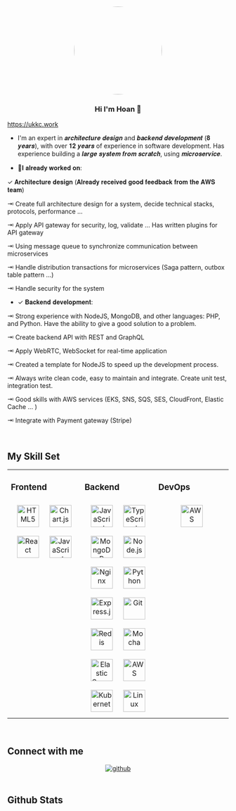 <div align="center">
<img src="https://avatars.githubusercontent.com/u/1821611?s=400&u=4e77459b143daeeae633e54328cf2283921fd5c3&v=4" style="width: 200px; border-radius: 50% !important;" />
</div>  
  

### <div align="center">Hi I'm Hoan 🤚</div>  
<a href="https://ukkc.work">https://ukkc.work</a>  

- I'm an expert in 𝒂𝒓𝒄𝒉𝒊𝒕𝒆𝒄𝒕𝒖𝒓𝒆 𝒅𝒆𝒔𝒊𝒈𝒏 and 𝒃𝒂𝒄𝒌𝒆𝒏𝒅 𝒅𝒆𝒗𝒆𝒍𝒐𝒑𝒎𝒆𝒏𝒕 (𝟖 𝒚𝒆𝒂𝒓𝒔), with over 𝟏𝟐 𝒚𝒆𝒂𝒓𝒔 of experience in software development.
Has experience building a 𝒍𝒂𝒓𝒈𝒆 𝒔𝒚𝒔𝒕𝒆𝒎 𝒇𝒓𝒐𝒎 𝒔𝒄𝒓𝒂𝒕𝒄𝒉, using 𝒎𝒊𝒄𝒓𝒐𝒔𝒆𝒓𝒗𝒊𝒄𝒆.
  
  

- 🌱𝐈 𝐚𝐥𝐫𝐞𝐚𝐝𝐲 𝐰𝐨𝐫𝐤𝐞𝐝 𝐨𝐧:

✓ 𝐀𝐫𝐜𝐡𝐢𝐭𝐞𝐜𝐭𝐮𝐫𝐞 𝐝𝐞𝐬𝐢𝐠𝐧 (𝐀𝐥𝐫𝐞𝐚𝐝𝐲 𝐫𝐞𝐜𝐞𝐢𝐯𝐞𝐝 𝐠𝐨𝐨𝐝 𝐟𝐞𝐞𝐝𝐛𝐚𝐜𝐤 𝐟𝐫𝐨𝐦 𝐭𝐡𝐞 𝐀𝐖𝐒 𝐭𝐞𝐚𝐦)

⇥ Create full architecture design for a system, decide technical stacks, protocols, performance …

⇥ Apply API gateway for security, log, validate … Has written plugins for API gateway

⇥ Using message queue to synchronize communication between microservices

⇥ Handle distribution transactions for microservices (Saga pattern, outbox table pattern …)

⇥ Handle security for the system  
  

- ✓ 𝐁𝐚𝐜𝐤𝐞𝐧𝐝 𝐝𝐞𝐯𝐞𝐥𝐨𝐩𝐦𝐞𝐧𝐭:

⇥ Strong experience with NodeJS, MongoDB, and other languages: PHP, and Python. Have the ability to give a good solution to a problem.

⇥ Create backend API with REST and GraphQL

⇥ Apply WebRTC, WebSocket for real-time application

⇥ Created a template for NodeJS to speed up the development process.

⇥ Always write clean code, easy to maintain and integrate. Create unit test, integration test.

⇥ Good skills with AWS services (EKS, SNS, SQS, SES, CloudFront, Elastic Cache … )

⇥ Integrate with Payment gateway (Stripe)  
  

<br/>  


## My Skill Set  
<table><tr><td valign="top" width="33%">



### Frontend  
<div align="center">  
<a href="https://en.wikipedia.org/wiki/HTML5" target="_blank"><img style="margin: 10px" src="https://profilinator.rishav.dev/skills-assets/html5-original-wordmark.svg" alt="HTML5" height="50" /></a>  
<a href="https://www.chartjs.org/" target="_blank"><img style="margin: 10px" src="https://profilinator.rishav.dev/skills-assets/logo-title.svg" alt="Chart.js" height="50" /></a>  
<a href="https://reactjs.org/" target="_blank"><img style="margin: 10px" src="https://profilinator.rishav.dev/skills-assets/react-original-wordmark.svg" alt="React" height="50" /></a>  
<a href="https://www.javascript.com/" target="_blank"><img style="margin: 10px" src="https://profilinator.rishav.dev/skills-assets/javascript-original.svg" alt="JavaScript" height="50" /></a>  
</div>

</td><td valign="top" width="33%">



### Backend  
<div align="center">  
<a href="https://www.javascript.com/" target="_blank"><img style="margin: 10px" src="https://profilinator.rishav.dev/skills-assets/javascript-original.svg" alt="JavaScript" height="50" /></a>  
<a href="https://www.typescriptlang.org/" target="_blank"><img style="margin: 10px" src="https://profilinator.rishav.dev/skills-assets/typescript-original.svg" alt="TypeScript" height="50" /></a>  
<a href="https://www.mongodb.com/" target="_blank"><img style="margin: 10px" src="https://profilinator.rishav.dev/skills-assets/mongodb-original-wordmark.svg" alt="MongoDB" height="50" /></a>  
<a href="https://nodejs.org/" target="_blank"><img style="margin: 10px" src="https://profilinator.rishav.dev/skills-assets/nodejs-original-wordmark.svg" alt="Node.js" height="50" /></a>  
<a href="https://www.nginx.com/" target="_blank"><img style="margin: 10px" src="https://profilinator.rishav.dev/skills-assets/nginx-original.svg" alt="Nginx" height="50" /></a>  
<a href="https://www.python.org/" target="_blank"><img style="margin: 10px" src="https://profilinator.rishav.dev/skills-assets/python-original.svg" alt="Python" height="50" /></a>  
<a href="https://expressjs.com/" target="_blank"><img style="margin: 10px" src="https://profilinator.rishav.dev/skills-assets/express-original-wordmark.svg" alt="Express.js" height="50" /></a>  
<a href="https://github.com/" target="_blank"><img style="margin: 10px" src="https://profilinator.rishav.dev/skills-assets/git-scm-icon.svg" alt="Git" height="50" /></a>  
<a href="https://redis.io/" target="_blank"><img style="margin: 10px" src="https://profilinator.rishav.dev/skills-assets/redis-original-wordmark.svg" alt="Redis" height="50" /></a>  
<a href="https://mochajs.org/" target="_blank"><img style="margin: 10px" src="https://profilinator.rishav.dev/skills-assets/mocha.png" alt="Mocha" height="50" /></a>  
<a href="https://www.elastic.co/" target="_blank"><img style="margin: 10px" src="https://profilinator.rishav.dev/skills-assets/elasticsearch.png" alt="Elastic Search" height="50" /></a>  
<a href="https://aws.amazon.com/" target="_blank"><img style="margin: 10px" src="https://profilinator.rishav.dev/skills-assets/amazonwebservices-original-wordmark.svg" alt="AWS" height="50" /></a>  
<a href="https://kubernetes.io/" target="_blank"><img style="margin: 10px" src="https://profilinator.rishav.dev/skills-assets/kubernetes-icon.svg" alt="Kubernetes" height="50" /></a>  
<a href="https://www.linux.org/" target="_blank"><img style="margin: 10px" src="https://profilinator.rishav.dev/skills-assets/linux-original.svg" alt="Linux" height="50" /></a>  
</div>

</td><td valign="top" width="33%">



### DevOps  
<div align="center">  
<a href="https://aws.amazon.com/" target="_blank"><img style="margin: 10px" src="https://profilinator.rishav.dev/skills-assets/amazonwebservices-original-wordmark.svg" alt="AWS" height="50" /></a>  
</div>

</td></tr></table>  

<br/>  


## Connect with me  
<div align="center">
<a href="https://github.com/https://github.com/ho" target="_blank">
<img src=https://img.shields.io/badge/github-%2324292e.svg?&style=for-the-badge&logo=github&logoColor=white alt=github style="margin-bottom: 5px;" />
</a>  
</div>  
  

<br/>  


## Github Stats  
  

<br/>  



